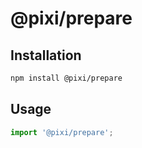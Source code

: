 # @pixi/prepare

## Installation

```bash
npm install @pixi/prepare
```

## Usage

```js
import '@pixi/prepare';
```